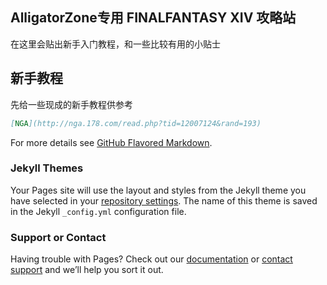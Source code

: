 ## AlligatorZone专用 FINALFANTASY XIV 攻略站

在这里会贴出新手入门教程，和一些比较有用的小贴士

## 新手教程

先给一些现成的新手教程供参考
```markdown
[NGA](http://nga.178.com/read.php?tid=12007124&rand=193)  

```

For more details see [GitHub Flavored Markdown](https://guides.github.com/features/mastering-markdown/).

### Jekyll Themes

Your Pages site will use the layout and styles from the Jekyll theme you have selected in your [repository settings](https://github.com/Azsliver/AzFFXIV/settings). The name of this theme is saved in the Jekyll `_config.yml` configuration file.

### Support or Contact

Having trouble with Pages? Check out our [documentation](https://help.github.com/categories/github-pages-basics/) or [contact support](https://github.com/contact) and we’ll help you sort it out.
